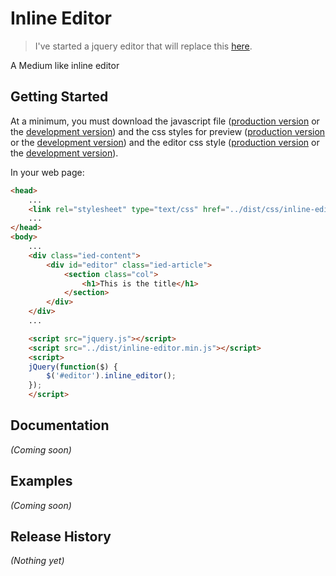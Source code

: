 # Inline Editor

> I've started a jquery editor that will replace this [here](https://github.com/alsofronie/meditor).

A Medium like inline editor

## Getting Started
At a minimum, you must download the javascript file ([production version][minjs] or the [development version][maxjs])
and the css styles for preview ([production version][mincssp] or the [development version][maxcssp]) and the
editor css style ([production version][mincsse] or the [development version][maxcsse]).

[minjs]: https://raw.githubusercontent.com/alsofronie/inline-editor/master/dist/inline-editor.min.js
[maxjs]: https://raw.githubusercontent.com/alsofronie/inline-editor/master/dist/inline-editor.js
[mincssp]: https://raw.githubusercontent.com/alsofronie/inline-editor/master/dist/css/inline-frontend.min.css
[maxcssp]: https://raw.githubusercontent.com/alsofronie/inline-editor/master/dist/css/inline-frontend.css
[mincsse]: https://raw.githubusercontent.com/alsofronie/inline-editor/master/dist/css/inline-editor-frontend.min.css
[maxcsse]: https://raw.githubusercontent.com/alsofronie/inline-editor/master/dist/css/inline-editor-frontend.css

In your web page:

```html
<head>
	...
	<link rel="stylesheet" type="text/css" href="../dist/css/inline-editor-frontend.min.css" />
	...
</head>
<body>
	...
	<div class="ied-content">
		<div id="editor" class="ied-article">
			<section class="col">
				<h1>This is the title</h1>
			</section>
		</div>
	</div>
	...

	<script src="jquery.js"></script>
	<script src="../dist/inline-editor.min.js"></script>
	<script>
	jQuery(function($) {
		$('#editor').inline_editor();
	});
	</script>
```

## Documentation
_(Coming soon)_

## Examples
_(Coming soon)_

## Release History
_(Nothing yet)_
